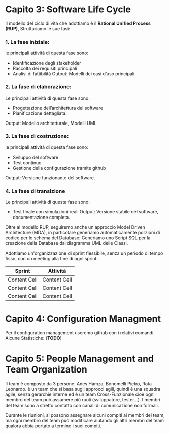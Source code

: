 # Capito 3: Software Life Cycle

Il modello del ciclo di vita che adottiamo è il **Rational Unified Process (RUP)**, Strutturiamo le sue fasi:

### 1. La fase iniziale:
le principali attività di questa fase sono:
- Identificazione degli stakeholder
- Raccolta dei requisiti principali
- Analisi di fattibilità
Output: Modelli dei casi d’uso principali. 

### 2. La fase di elaborazione: 

Le principali attività di questa fase sono:
- Progettazione dell’architettura del software
- Pianificazione dettagliata.

Output: Modello architetturale, Modelli UML

### 3. La fase di costruzione:
le principali attività di questa fase sono:
- Sviluppo del software
- Test continuo
- Gestione della configurazione tramite github

Output: Versione funzionante del software.

### 4. La fase di transizione
Le principali attività di questa fase sono:
- Test finale con simulazioni reali
Output: Versione stabile del software, documentazione completa.

Oltre al modello RUP, seguiremo anche un approccio Model Driven Architecture (MDA), in particolare generiamo automaticamente porzioni di codice per lo schema del Database: Generiamo uno Script SQL per la creazione della Database dal diagramma UML delle Classi.

Adottiamo un'organizzazione di sprint flessibile, senza un periodo di tempo fisso, con un meeting alla fine di ogni sprint:


| Sprint        | Attività      |
| ------------- | ------------- |
| Content Cell  | Content Cell  |
| Content Cell  | Content Cell  |
| Content Cell  | Content Cell  |

	

# Capito 4: Configuration Managment 
Per il configuration management useremo github con i relativi comandi.
Alcune Statistiche: (**TODO**)

# Capito 5: People Management and Team Organization
Il team è composto da 3 persone: Anes Hamza, Bonomelli Pietro, Rota Leonardo. è un team che si basa sugli approcci agili, quindi è una squadra agile, senza gerarchie interne ed è un team Cross-Funzionale cioè ogni membro del team può assumere più ruoli (sviluppatore, tester…). I membri del team sono a stretto contatto con canali di comunicazione non formali.

Durante le riunioni, si possono assegnare alcuni compiti ai membri del team, ma ogni membro del team può modificare aiutando gli altri membri del team qualora abbia portato a termine i suoi compiti.
